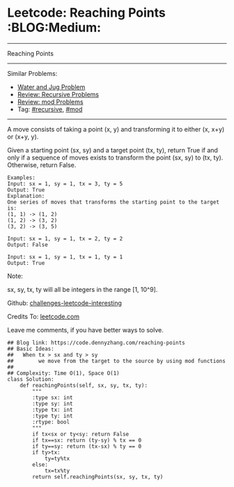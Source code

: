 # Leetcode: Reaching Points     :BLOG:Medium:


---

Reaching Points  

---

Similar Problems:  
-   [Water and Jug Problem](https://code.dennyzhang.com/water-and-jug-problem)
-   [Review: Recursive Problems](https://code.dennyzhang.com/review-recursive)
-   [Review: mod Problems](https://code.dennyzhang.com/review-mod)
-   Tag: [#recursive](https://code.dennyzhang.com/tag/recursive), [#mod](https://code.dennyzhang.com/tag/mod)

---

A move consists of taking a point (x, y) and transforming it to either (x, x+y) or (x+y, y).  

Given a starting point (sx, sy) and a target point (tx, ty), return True if and only if a sequence of moves exists to transform the point (sx, sy) to (tx, ty). Otherwise, return False.  

    Examples:
    Input: sx = 1, sy = 1, tx = 3, ty = 5
    Output: True
    Explanation:
    One series of moves that transforms the starting point to the target is:
    (1, 1) -> (1, 2)
    (1, 2) -> (3, 2)
    (3, 2) -> (3, 5)
    
    Input: sx = 1, sy = 1, tx = 2, ty = 2
    Output: False
    
    Input: sx = 1, sy = 1, tx = 1, ty = 1
    Output: True

Note:  

sx, sy, tx, ty will all be integers in the range [1, 10^9].  

Github: [challenges-leetcode-interesting](https://github.com/DennyZhang/challenges-leetcode-interesting/tree/master/reaching-points)  

Credits To: [leetcode.com](https://leetcode.com/problems/reaching-points/description/)  

Leave me comments, if you have better ways to solve.  

    ## Blog link: https://code.dennyzhang.com/reaching-points
    ## Basic Ideas:
    ##   When tx > sx and ty > sy
    ##        we move from the target to the source by using mod functions
    ##
    ## Complexity: Time O(1), Space O(1)
    class Solution:
        def reachingPoints(self, sx, sy, tx, ty):
            """
            :type sx: int
            :type sy: int
            :type tx: int
            :type ty: int
            :rtype: bool
            """
            if tx<sx or ty<sy: return False
            if tx==sx: return (ty-sy) % tx == 0
            if ty==sy: return (tx-sx) % ty == 0
            if ty>tx:
                ty=ty%tx
            else:
                tx=tx%ty
            return self.reachingPoints(sx, sy, tx, ty)